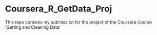 Coursera_R_GetData_Proj
=======================

This repo contains my submission for the project of the Coursera Course 'Getting and Cleaning Data' 
